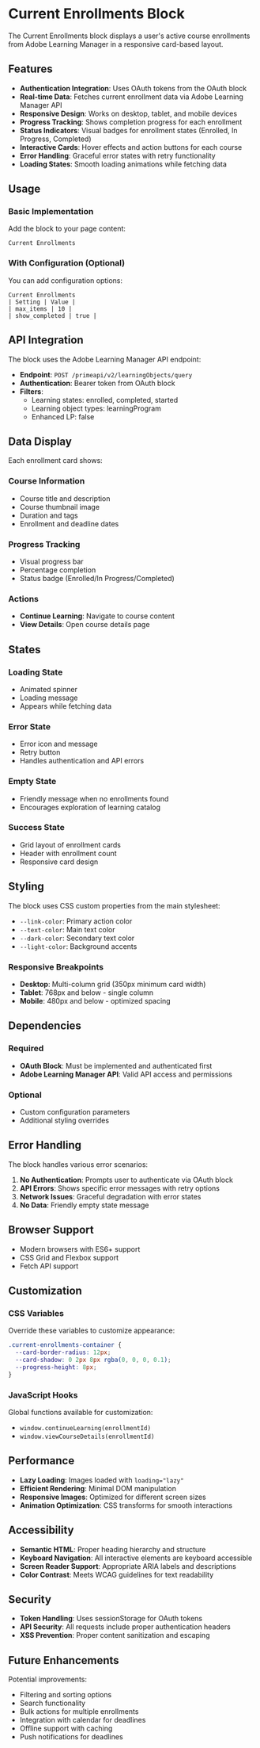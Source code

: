 # Current Enrollments Block

The Current Enrollments block displays a user's active course enrollments from Adobe Learning Manager in a responsive card-based layout.

## Features

- **Authentication Integration**: Uses OAuth tokens from the OAuth block
- **Real-time Data**: Fetches current enrollment data via Adobe Learning Manager API
- **Responsive Design**: Works on desktop, tablet, and mobile devices
- **Progress Tracking**: Shows completion progress for each enrollment
- **Status Indicators**: Visual badges for enrollment states (Enrolled, In Progress, Completed)
- **Interactive Cards**: Hover effects and action buttons for each course
- **Error Handling**: Graceful error states with retry functionality
- **Loading States**: Smooth loading animations while fetching data

## Usage

### Basic Implementation

Add the block to your page content:

```
Current Enrollments
```

### With Configuration (Optional)

You can add configuration options:

```
Current Enrollments
| Setting | Value |
| max_items | 10 |
| show_completed | true |
```

## API Integration

The block uses the Adobe Learning Manager API endpoint:

- **Endpoint**: `POST /primeapi/v2/learningObjects/query`
- **Authentication**: Bearer token from OAuth block
- **Filters**:
  - Learning states: enrolled, completed, started
  - Learning object types: learningProgram
  - Enhanced LP: false

## Data Display

Each enrollment card shows:

### Course Information

- Course title and description
- Course thumbnail image
- Duration and tags
- Enrollment and deadline dates

### Progress Tracking

- Visual progress bar
- Percentage completion
- Status badge (Enrolled/In Progress/Completed)

### Actions

- **Continue Learning**: Navigate to course content
- **View Details**: Open course details page

## States

### Loading State

- Animated spinner
- Loading message
- Appears while fetching data

### Error State

- Error icon and message
- Retry button
- Handles authentication and API errors

### Empty State

- Friendly message when no enrollments found
- Encourages exploration of learning catalog

### Success State

- Grid layout of enrollment cards
- Header with enrollment count
- Responsive card design

## Styling

The block uses CSS custom properties from the main stylesheet:

- `--link-color`: Primary action color
- `--text-color`: Main text color
- `--dark-color`: Secondary text color
- `--light-color`: Background accents

### Responsive Breakpoints

- **Desktop**: Multi-column grid (350px minimum card width)
- **Tablet**: 768px and below - single column
- **Mobile**: 480px and below - optimized spacing

## Dependencies

### Required

- **OAuth Block**: Must be implemented and authenticated first
- **Adobe Learning Manager API**: Valid API access and permissions

### Optional

- Custom configuration parameters
- Additional styling overrides

## Error Handling

The block handles various error scenarios:

1. **No Authentication**: Prompts user to authenticate via OAuth block
2. **API Errors**: Shows specific error messages with retry options
3. **Network Issues**: Graceful degradation with error states
4. **No Data**: Friendly empty state message

## Browser Support

- Modern browsers with ES6+ support
- CSS Grid and Flexbox support
- Fetch API support

## Customization

### CSS Variables

Override these variables to customize appearance:

```css
.current-enrollments-container {
  --card-border-radius: 12px;
  --card-shadow: 0 2px 8px rgba(0, 0, 0, 0.1);
  --progress-height: 8px;
}
```

### JavaScript Hooks

Global functions available for customization:

- `window.continueLearning(enrollmentId)`
- `window.viewCourseDetails(enrollmentId)`

## Performance

- **Lazy Loading**: Images loaded with `loading="lazy"`
- **Efficient Rendering**: Minimal DOM manipulation
- **Responsive Images**: Optimized for different screen sizes
- **Animation Optimization**: CSS transforms for smooth interactions

## Accessibility

- **Semantic HTML**: Proper heading hierarchy and structure
- **Keyboard Navigation**: All interactive elements are keyboard accessible
- **Screen Reader Support**: Appropriate ARIA labels and descriptions
- **Color Contrast**: Meets WCAG guidelines for text readability

## Security

- **Token Handling**: Uses sessionStorage for OAuth tokens
- **API Security**: All requests include proper authentication headers
- **XSS Prevention**: Proper content sanitization and escaping

## Future Enhancements

Potential improvements:

- Filtering and sorting options
- Search functionality
- Bulk actions for multiple enrollments
- Integration with calendar for deadlines
- Offline support with caching
- Push notifications for deadlines
